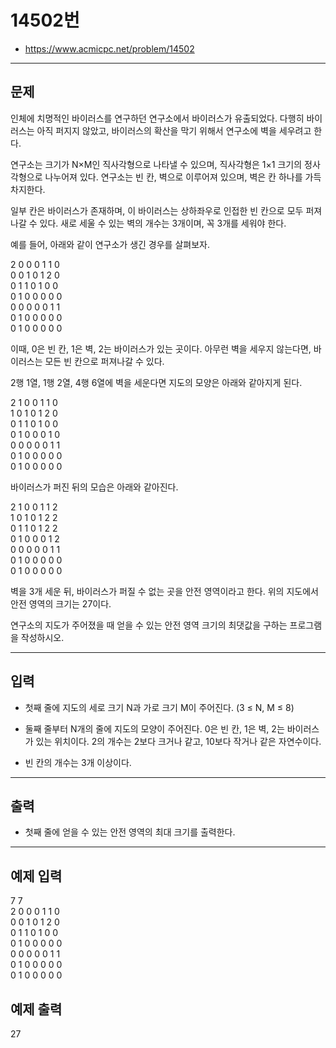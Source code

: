 # 14502번
- https://www.acmicpc.net/problem/14502
<hr>

## 문제
인체에 치명적인 바이러스를 연구하던 연구소에서 바이러스가 유출되었다. 다행히 바이러스는 아직 퍼지지 않았고, 바이러스의 확산을 막기 위해서 연구소에 벽을 세우려고 한다.

연구소는 크기가 N×M인 직사각형으로 나타낼 수 있으며, 직사각형은 1×1 크기의 정사각형으로 나누어져 있다. 연구소는 빈 칸, 벽으로 이루어져 있으며, 벽은 칸 하나를 가득 차지한다. 

일부 칸은 바이러스가 존재하며, 이 바이러스는 상하좌우로 인접한 빈 칸으로 모두 퍼져나갈 수 있다. 새로 세울 수 있는 벽의 개수는 3개이며, 꼭 3개를 세워야 한다.

예를 들어, 아래와 같이 연구소가 생긴 경우를 살펴보자.

2 0 0 0 1 1 0  
0 0 1 0 1 2 0  
0 1 1 0 1 0 0  
0 1 0 0 0 0 0  
0 0 0 0 0 1 1  
0 1 0 0 0 0 0  
0 1 0 0 0 0 0  

이때, 0은 빈 칸, 1은 벽, 2는 바이러스가 있는 곳이다. 아무런 벽을 세우지 않는다면, 바이러스는 모든 빈 칸으로 퍼져나갈 수 있다.

2행 1열, 1행 2열, 4행 6열에 벽을 세운다면 지도의 모양은 아래와 같아지게 된다.

2 1 0 0 1 1 0  
1 0 1 0 1 2 0  
0 1 1 0 1 0 0  
0 1 0 0 0 1 0  
0 0 0 0 0 1 1   
0 1 0 0 0 0 0  
0 1 0 0 0 0 0  

바이러스가 퍼진 뒤의 모습은 아래와 같아진다.

2 1 0 0 1 1 2  
1 0 1 0 1 2 2  
0 1 1 0 1 2 2  
0 1 0 0 0 1 2  
0 0 0 0 0 1 1  
0 1 0 0 0 0 0  
0 1 0 0 0 0 0  

벽을 3개 세운 뒤, 바이러스가 퍼질 수 없는 곳을 안전 영역이라고 한다. 위의 지도에서 안전 영역의 크기는 27이다.

연구소의 지도가 주어졌을 때 얻을 수 있는 안전 영역 크기의 최댓값을 구하는 프로그램을 작성하시오.
<hr>

## 입력
- 첫째 줄에 지도의 세로 크기 N과 가로 크기 M이 주어진다. (3 ≤ N, M ≤ 8)

- 둘째 줄부터 N개의 줄에 지도의 모양이 주어진다. 0은 빈 칸, 1은 벽, 2는 바이러스가 있는 위치이다. 2의 개수는 2보다 크거나 같고, 10보다 작거나 같은 자연수이다.

- 빈 칸의 개수는 3개 이상이다.
<hr>

## 출력
- 첫째 줄에 얻을 수 있는 안전 영역의 최대 크기를 출력한다.
<hr>

## 예제 입력
7 7  
2 0 0 0 1 1 0  
0 0 1 0 1 2 0  
0 1 1 0 1 0 0  
0 1 0 0 0 0 0   
0 0 0 0 0 1 1  
0 1 0 0 0 0 0  
0 1 0 0 0 0 0  

## 예제 출력
27
